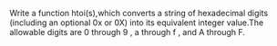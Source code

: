 Write a function htoi(s),which converts a string of hexadecimal digits (including an optional 0x or 0X) into its equivalent
integer value.The allowable digits are 0 through 9 , a through f , and A through F.
